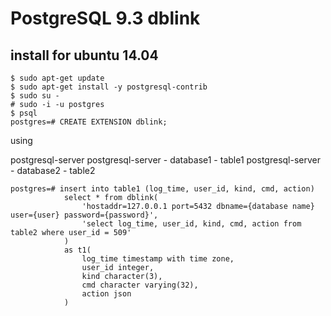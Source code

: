 # PostgreSQL 9.3 dblink

## install for ubuntu 14.04

```linux
$ sudo apt-get update         
$ sudo apt-get install -y postgresql-contrib
$ sudo su -
# sudo -i -u postgres
$ psql
postgres=# CREATE EXTENSION dblink;
```

using

postgresql-server
postgresql-server - database1 - table1
postgresql-server - database2 - table2

```linux
postgres=# insert into table1 (log_time, user_id, kind, cmd, action)
			select * from dblink(
				'hostaddr=127.0.0.1 port=5432 dbname={database name} user={user} password={password}',
				'select log_time, user_id, kind, cmd, action from table2 where user_id = 509'
			) 
			as t1(
				log_time timestamp with time zone, 
				user_id integer, 
				kind character(3), 
				cmd character varying(32), 
				action json
			) 
```